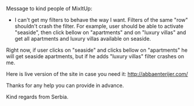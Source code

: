 Message to kind people of MixItUp:

- I can't get my filters to behave the way I want. Filters of the same "row" shouldn't crash the filter.
For example, user should be able to activate "seaside", then click bellow on "apartments" and on "luxury villas"
and get all apartments and luxury villas available on seaside.

Right now, if user clicks on "seaside" and clicks bellow on "apartments" he will get seaside apartments, but if he adds
"luxury villas" filter crashes on me.

Here is live version of the site in case you need it: http://abbaenterijer.com/

Thanks for any help you can provide in advance.

Kind regards from Serbia.
